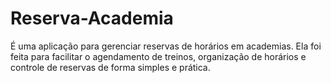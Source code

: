 # Reserva-Academia

É uma aplicação para gerenciar reservas de horários em academias.
Ela foi feita para facilitar o agendamento de treinos, organização de horários e controle de reservas de forma simples e prática.
